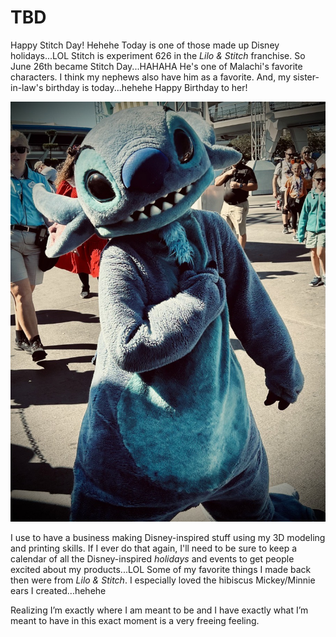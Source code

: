 # TBD

Happy Stitch Day! Hehehe Today is one of those made up Disney holidays...LOL Stitch is experiment 626 in the *Lilo & Stitch* franchise. So June 26th became Stitch Day...HAHAHA He's one of Malachi's favorite characters. I think my nephews also have him as a favorite. And, my sister-in-law's birthday is today...hehehe Happy Birthday to her!

![Disney's Stitch. Also known as experiment 6 2 6](./media/IMG_8820.jpeg)

I use to have a business making Disney-inspired stuff using my 3D modeling and printing skills. If I ever do that again, I'll need to be sure to keep a calendar of all the Disney-inspired *holidays* and events to get people excited about my products...LOL Some of my favorite things I made back then were from *Lilo & Stitch*. I especially loved the hibiscus Mickey/Minnie ears I created...hehehe

Realizing I’m exactly where I am meant to be and I have exactly what I’m meant to have in this exact moment is a very freeing feeling.